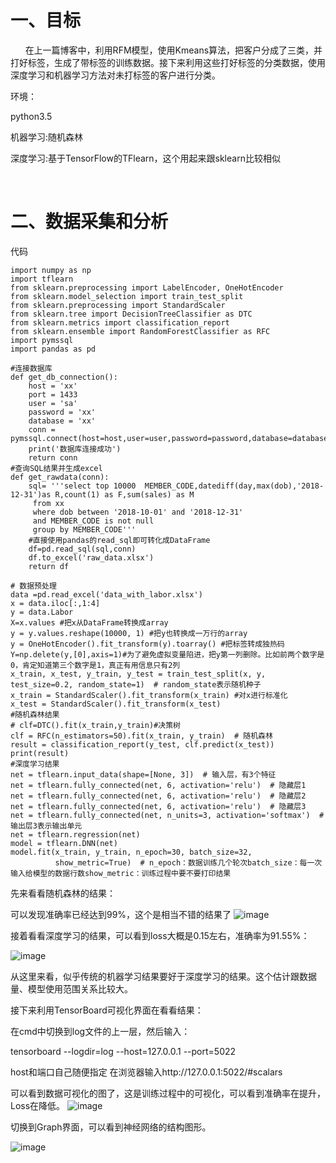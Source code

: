 # 一、目标

      在上一篇博客中，利用RFM模型，使用Kmeans算法，把客户分成了三类，并打好标签，生成了带标签的训练数据。接下来利用这些打好标签的分类数据，使用深度学习和机器学习方法对未打标签的客户进行分类。

环境：

python3.5

机器学习:随机森林

深度学习:基于TensorFlow的TFlearn，这个用起来跟sklearn比较相似

 

# 二、数据采集和分析

代码
```  
import numpy as np
import tflearn
from sklearn.preprocessing import LabelEncoder, OneHotEncoder
from sklearn.model_selection import train_test_split
from sklearn.preprocessing import StandardScaler
from sklearn.tree import DecisionTreeClassifier as DTC
from sklearn.metrics import classification_report
from sklearn.ensemble import RandomForestClassifier as RFC
import pymssql
import pandas as pd
 
#连接数据库
def get_db_connection():
    host = 'xx'
    port = 1433
    user = 'sa'
    password = 'xx'
    database = 'xx'
    conn = pymssql.connect(host=host,user=user,password=password,database=database,charset="utf8")
    print('数据库连接成功')
    return conn
#查询SQL结果并生成excel
def get_rawdata(conn):
    sql= '''select top 10000  MEMBER_CODE,datediff(day,max(dob),'2018-12-31')as R,count(1) as F,sum(sales) as M 
     from xx 	
     where dob between '2018-10-01' and '2018-12-31'
	 and MEMBER_CODE is not null
	 group by MEMBER_CODE'''
    #直接使用pandas的read_sql即可转化成DataFrame
    df=pd.read_sql(sql,conn)
    df.to_excel('raw_data.xlsx')
    return df
 
# 数据预处理
data =pd.read_excel('data_with_labor.xlsx')
x = data.iloc[:,1:4]
y = data.Labor
X=x.values #把x从DataFrame转换成array
y = y.values.reshape(10000, 1) #把y也转换成一万行的array
y = OneHotEncoder().fit_transform(y).toarray() #把标签转成独热码
Y=np.delete(y,[0],axis=1)#为了避免虚拟变量陷进，把y第一列删除。比如前两个数字是0，肯定知道第三个数字是1，真正有用信息只有2列
x_train, x_test, y_train, y_test = train_test_split(x, y, test_size=0.2, random_state=1)  # random_state表示随机种子
x_train = StandardScaler().fit_transform(x_train) #对x进行标准化
x_test = StandardScaler().fit_transform(x_test)
#随机森林结果
# clf=DTC().fit(x_train,y_train)#决策树
clf = RFC(n_estimators=50).fit(x_train, y_train)  # 随机森林
result = classification_report(y_test, clf.predict(x_test))
print(result)
#深度学习结果
net = tflearn.input_data(shape=[None, 3])  # 输入层，有3个特征
net = tflearn.fully_connected(net, 6, activation='relu')  # 隐藏层1
net = tflearn.fully_connected(net, 6, activation='relu')  # 隐藏层2
net = tflearn.fully_connected(net, 6, activation='relu')  # 隐藏层3
net = tflearn.fully_connected(net, n_units=3, activation='softmax')  # 输出层3表示输出单元
net = tflearn.regression(net)
model = tflearn.DNN(net)
model.fit(x_train, y_train, n_epoch=30, batch_size=32,
          show_metric=True)  # n_epoch：数据训练几个轮次batch_size：每一次输入给模型的数据行数show_metric：训练过程中要不要打印结果
```  
先来看看随机森林的结果：

可以发现准确率已经达到99%，这个是相当不错的结果了
![image](https://raw.githubusercontent.com/lbship/lbship.github.io/master/img/hadoop2.6/sd1.png) 


接着看看深度学习的结果，可以看到loss大概是0.15左右，准确率为91.55%：

![image](https://raw.githubusercontent.com/lbship/lbship.github.io/master/img/hadoop2.6/sd2.png) 

从这里来看，似乎传统的机器学习结果要好于深度学习的结果。这个估计跟数据量、模型使用范围关系比较大。

接下来利用TensorBoard可视化界面在看看结果：

在cmd中切换到log文件的上一层，然后输入：

tensorboard --logdir=log --host=127.0.0.1 --port=5022
 
host和端口自己随便指定
在浏览器输入http://127.0.0.1:5022/#scalars

可以看到数据可视化的图了，这是训练过程中的可视化，可以看到准确率在提升，Loss在降低。
![image](https://raw.githubusercontent.com/lbship/lbship.github.io/master/img/hadoop2.6/sd3.png) 


切换到Graph界面，可以看到神经网络的结构图形。

![image](https://raw.githubusercontent.com/lbship/lbship.github.io/master/img/hadoop2.6/sd4.png) 

 
